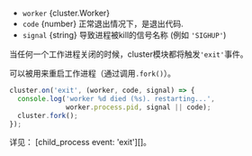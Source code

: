 <!-- YAML
added: v0.7.9
-->

* `worker` {cluster.Worker}
* `code` {number} 正常退出情况下，是退出代码.
* `signal` {string} 导致进程被kill的信号名称 (例如 `'SIGHUP'`)

当任何一个工作进程关闭的时候，cluster模块都将触发`'exit'`事件。

可以被用来重启工作进程（通过调用`.fork()`）。

```js
cluster.on('exit', (worker, code, signal) => {
  console.log('worker %d died (%s). restarting...',
              worker.process.pid, signal || code);
  cluster.fork();
});
```

详见： [child_process event: 'exit'][]。

